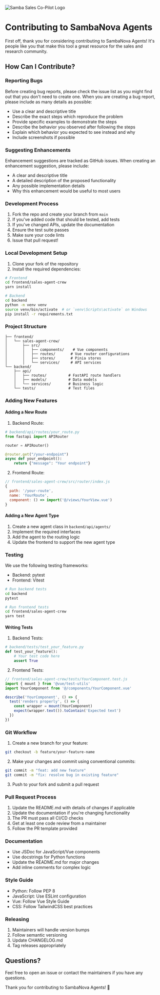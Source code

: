 ![Samba Sales Co-Pilot Logo](https://sambanova.ai/hubfs/sambanova-logo-black.png)


# Contributing to SambaNova Agents

First off, thank you for considering contributing to SambaNova Agents! It's people like you that make this tool a great resource for the sales and research community.


## How Can I Contribute?

### Reporting Bugs

Before creating bug reports, please check the issue list as you might find out that you don't need to create one. When you are creating a bug report, please include as many details as possible:

* Use a clear and descriptive title
* Describe the exact steps which reproduce the problem
* Provide specific examples to demonstrate the steps
* Describe the behavior you observed after following the steps
* Explain which behavior you expected to see instead and why
* Include screenshots if possible

### Suggesting Enhancements

Enhancement suggestions are tracked as GitHub issues. When creating an enhancement suggestion, please include:

* A clear and descriptive title
* A detailed description of the proposed functionality
* Any possible implementation details
* Why this enhancement would be useful to most users

### Development Process

1. Fork the repo and create your branch from `main`
2. If you've added code that should be tested, add tests
3. If you've changed APIs, update the documentation
4. Ensure the test suite passes
5. Make sure your code lints
6. Issue that pull request!

### Local Development Setup

1. Clone your fork of the repository
2. Install the required dependencies:

```bash
# Frontend
cd frontend/sales-agent-crew
yarn install

# Backend
cd backend
python -m venv venv
source venv/bin/activate  # or `venv\Scripts\activate` on Windows
pip install -r requirements.txt
```

### Project Structure

```
├── frontend/
│   └── sales-agent-crew/
│       ├── src/
│       │   ├── components/    # Vue components
│       │   ├── routes/       # Vue router configurations
│       │   ├── stores/       # Pinia stores
│       │   └── services/     # API services
└── backend/
    ├── api/
    │   ├── routes/          # FastAPI route handlers
    │   ├── models/          # Data models
    │   └── services/        # Business logic
    └── tests/               # Test files
```

### Adding New Features

#### Adding a New Route

1. Backend Route:
```python
# backend/api/routes/your_route.py
from fastapi import APIRouter

router = APIRouter()

@router.get("/your-endpoint")
async def your_endpoint():
    return {"message": "Your endpoint"}
```

2. Frontend Route:
```javascript
// frontend/sales-agent-crew/src/router/index.js
{
  path: '/your-route',
  name: 'YourRoute',
  component: () => import('@/views/YourView.vue')
}
```

#### Adding a New Agent Type

1. Create a new agent class in `backend/api/agents/`
2. Implement the required interfaces
3. Add the agent to the routing logic
4. Update the frontend to support the new agent type

### Testing

We use the following testing frameworks:

- Backend: pytest
- Frontend: Vitest

```bash
# Run backend tests
cd backend
pytest

# Run frontend tests
cd frontend/sales-agent-crew
yarn test
```

#### Writing Tests

1. Backend Tests:
```python
# backend/tests/test_your_feature.py
def test_your_feature():
    # Your test code here
    assert True
```

2. Frontend Tests:
```javascript
// frontend/sales-agent-crew/tests/YourComponent.test.js
import { mount } from '@vue/test-utils'
import YourComponent from '@/components/YourComponent.vue'

describe('YourComponent', () => {
  test('renders properly', () => {
    const wrapper = mount(YourComponent)
    expect(wrapper.text()).toContain('Expected text')
  })
})
```

### Git Workflow

1. Create a new branch for your feature:
```bash
git checkout -b feature/your-feature-name
```

2. Make your changes and commit using conventional commits:
```bash
git commit -m "feat: add new feature"
git commit -m "fix: resolve bug in existing feature"
```

3. Push to your fork and submit a pull request

### Pull Request Process

1. Update the README.md with details of changes if applicable
2. Update the documentation if you're changing functionality
3. The PR must pass all CI/CD checks
4. Get at least one code review from a maintainer
5. Follow the PR template provided

### Documentation

- Use JSDoc for JavaScript/Vue components
- Use docstrings for Python functions
- Update the README.md for major changes
- Add inline comments for complex logic

### Style Guide

- Python: Follow PEP 8
- JavaScript: Use ESLint configuration
- Vue: Follow Vue Style Guide
- CSS: Follow TailwindCSS best practices

### Releasing

1. Maintainers will handle version bumps
2. Follow semantic versioning
3. Update CHANGELOG.md
4. Tag releases appropriately

## Questions?

Feel free to open an issue or contact the maintainers if you have any questions.

Thank you for contributing to SambaNova Agents! 🎉